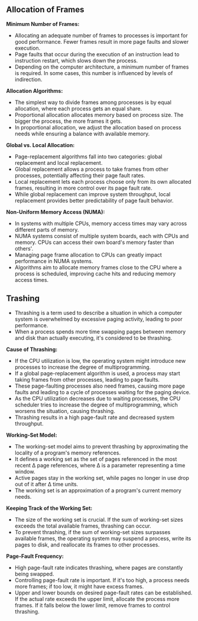 
## Allocation of Frames
**Minimum Number of Frames:**
- Allocating an adequate number of frames to processes is important for good performance. Fewer frames result in more page faults and slower execution.
- Page faults that occur during the execution of an instruction lead to instruction restart, which slows down the process.
- Depending on the computer architecture, a minimum number of frames is required. In some cases, this number is influenced by levels of indirection.

**Allocation Algorithms:**
- The simplest way to divide frames among processes is by equal allocation, where each process gets an equal share.
- Proportional allocation allocates memory based on process size. The bigger the process, the more frames it gets.
- In proportional allocation, we adjust the allocation based on process needs while ensuring a balance with available memory.

**Global vs. Local Allocation:**
- Page-replacement algorithms fall into two categories: global replacement and local replacement.
- Global replacement allows a process to take frames from other processes, potentially affecting their page fault rates.
- Local replacement lets each process choose only from its own allocated frames, resulting in more control over its page fault rate.
- While global replacement can improve system throughput, local replacement provides better predictability of page fault behavior.

**Non-Uniform Memory Access (NUMA):**
- In systems with multiple CPUs, memory access times may vary across different parts of memory.
- NUMA systems consist of multiple system boards, each with CPUs and memory. CPUs can access their own board's memory faster than others'.
- Managing page frame allocation to CPUs can greatly impact performance in NUMA systems.
- Algorithms aim to allocate memory frames close to the CPU where a process is scheduled, improving cache hits and reducing memory access times. 



## Trashing

- Thrashing is a term used to describe a situation in which a computer system is overwhelmed by excessive paging activity, leading to poor performance.
- When a process spends more time swapping pages between memory and disk than actually executing, it's considered to be thrashing.

**Cause of Thrashing:**
- If the CPU utilization is low, the operating system might introduce new processes to increase the degree of multiprogramming.
- If a global page-replacement algorithm is used, a process may start taking frames from other processes, leading to page faults.
- These page-faulting processes also need frames, causing more page faults and leading to a cycle of processes waiting for the paging device.
- As the CPU utilization decreases due to waiting processes, the CPU scheduler tries to increase the degree of multiprogramming, which worsens the situation, causing thrashing.
- Thrashing results in a high page-fault rate and decreased system throughput.

**Working-Set Model:**
- The working-set model aims to prevent thrashing by approximating the locality of a program's memory references.
- It defines a working set as the set of pages referenced in the most recent Δ page references, where Δ is a parameter representing a time window.
- Active pages stay in the working set, while pages no longer in use drop out of it after Δ time units.
- The working set is an approximation of a program's current memory needs.

**Keeping Track of the Working Set:**
- The size of the working set is crucial. If the sum of working-set sizes exceeds the total available frames, thrashing can occur.
- To prevent thrashing, if the sum of working-set sizes surpasses available frames, the operating system may suspend a process, write its pages to disk, and reallocate its frames to other processes.

**Page-Fault Frequency:**
- High page-fault rate indicates thrashing, where pages are constantly being swapped.
- Controlling page-fault rate is important. If it's too high, a process needs more frames; if too low, it might have excess frames.
- Upper and lower bounds on desired page-fault rates can be established. If the actual rate exceeds the upper limit, allocate the process more frames. If it falls below the lower limit, remove frames to control thrashing.